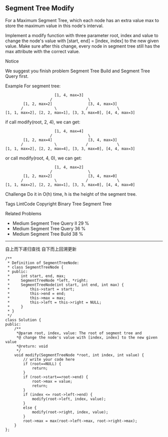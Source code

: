 ## Segment Tree Modify  ##

For a Maximum Segment Tree, which each node has an extra value max to store the maximum value in this node's interval.

Implement a modify function with three parameter root, index and value to change the node's value with [start, end] = [index, index] to the new given value. Make sure after this change, every node in segment tree still has the max attribute with the correct value.

 Notice

We suggest you finish problem Segment Tree Build and Segment Tree Query first.

Example
For segment tree:

	                      [1, 4, max=3]
	                    /                \
	        [1, 2, max=2]                [3, 4, max=3]
	       /              \             /             \
	[1, 1, max=2], [2, 2, max=1], [3, 3, max=0], [4, 4, max=3]
if call modify(root, 2, 4), we can get:

	                      [1, 4, max=4]
	                    /                \
	        [1, 2, max=4]                [3, 4, max=3]
	       /              \             /             \
	[1, 1, max=2], [2, 2, max=4], [3, 3, max=0], [4, 4, max=3]
or call modify(root, 4, 0), we can get:

	                      [1, 4, max=2]
	                    /                \
	        [1, 2, max=2]                [3, 4, max=0]
	       /              \             /             \
	[1, 1, max=2], [2, 2, max=1], [3, 3, max=0], [4, 4, max=0]
Challenge 
Do it in O(h) time, h is the height of the segment tree.

Tags 
LintCode Copyright Binary Tree Segment Tree

Related Problems 

- Medium Segment Tree Query II 29 %
- Medium Segment Tree Query 36 %
- Medium Segment Tree Build 38 %

----------
自上而下递归查找
自下而上回溯更新

	/**
	 * Definition of SegmentTreeNode:
	 * class SegmentTreeNode {
	 * public:
	 *     int start, end, max;
	 *     SegmentTreeNode *left, *right;
	 *     SegmentTreeNode(int start, int end, int max) {
	 *         this->start = start;
	 *         this->end = end;
	 *         this->max = max;
	 *         this->left = this->right = NULL;
	 *     }
	 * }
	 */
	class Solution {
	public:
	    /**
	     *@param root, index, value: The root of segment tree and 
	     *@ change the node's value with [index, index] to the new given value
	     *@return: void
	     */
	    void modify(SegmentTreeNode *root, int index, int value) {
	        // write your code here
	        if (root==NULL) {
	            return;
	        }
	        if (root->start==root->end) {
	            root->max = value;
	            return;
	        }
	        if (index <= root->left->end) {
	            modify(root->left, index, value);
	        }
	        else {
	            modify(root->right, index, value);
	        }
	        root->max = max(root->left->max, root->right->max);
	    }
	};